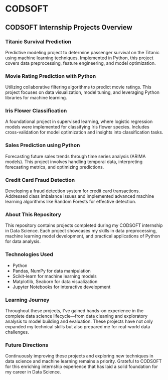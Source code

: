 # CODSOFT

## CODSOFT Internship Projects Overview

### Titanic Survival Prediction
Predictive modeling project to determine passenger survival on the Titanic using machine learning techniques. Implemented in Python, this project covers data preprocessing, feature engineering, and model optimization.

### Movie Rating Prediction with Python
Utilizing collaborative filtering algorithms to predict movie ratings. This project focuses on data visualization, model tuning, and leveraging Python libraries for machine learning.

### Iris Flower Classification
A foundational project in supervised learning, where logistic regression models were implemented for classifying Iris flower species. Includes cross-validation for model optimization and insights into classification tasks.

### Sales Prediction using Python
Forecasting future sales trends through time series analysis (ARIMA models). This project involves handling temporal data, interpreting forecasting metrics, and optimizing predictions.

### Credit Card Fraud Detection
Developing a fraud detection system for credit card transactions. Addressed class imbalance issues and implemented advanced machine learning algorithms like Random Forests for effective detection.

### About This Repository
This repository contains projects completed during my CODSOFT internship in Data Science. Each project showcases my skills in data preprocessing, machine learning model development, and practical applications of Python for data analysis.

### Technologies Used
- Python
- Pandas, NumPy for data manipulation
- Scikit-learn for machine learning models
- Matplotlib, Seaborn for data visualization
- Jupyter Notebooks for interactive development

### Learning Journey
Throughout these projects, I've gained hands-on experience in the complete data science lifecycle—from data cleaning and exploratory analysis to model building and evaluation. These projects have not only expanded my technical skills but also prepared me for real-world data challenges.

### Future Directions
Continuously improving these projects and exploring new techniques in data science and machine learning remains a priority. Grateful to CODSOFT for this enriching internship experience that has laid a solid foundation for my career in Data Science.
